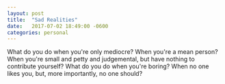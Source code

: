 ```yaml
---
layout: post
title:  "Sad Realities"
date:   2017-07-02 18:49:00 -0600
categories: personal
---
```

What do you do when you're only mediocre? When you're a mean person? When you're small and petty and judgemental, but have nothing to contribute yourself? What do you do when you're boring? When no one likes you, but, more importantly, no one should?